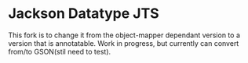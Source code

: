 # Jackson Datatype JTS

This fork is to change it from the object-mapper dependant version to a version that is annotatable. Work in progress, but currently can convert from/to GSON(stil need to test).